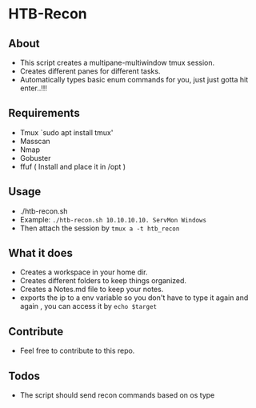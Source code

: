 # HTB-Recon

## About
* This script creates a multipane-multiwindow tmux session.
* Creates different panes for different tasks.
* Automatically types basic enum commands for you, just just gotta hit enter..!!!


## Requirements
* Tmux `sudo apt install tmux'
* Masscan
* Nmap
* Gobuster
* ffuf ( Install and place it in /opt )

## Usage
* ./htb-recon.sh <IP> <Name of box> <OS>
* Example: `./htb-recon.sh 10.10.10.10. ServMon Windows`
* Then attach the session by `tmux a -t htb_recon`

## What it does
* Creates a workspace in your home dir.
* Creates different folders to keep things organized.
* Creates a Notes.md file to keep your notes.
* exports the ip to a env variable so you don't have to type it again and again
  , you can access it by `echo $target`

## Contribute
* Feel free to contribute to this repo.

## Todos
* The script should send recon commands based on os type
